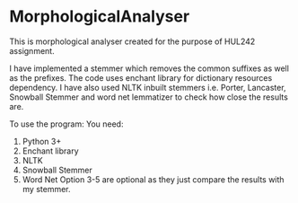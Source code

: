# MorphologicalAnalyser
This is morphological analyser created for the purpose of HUL242 assignment.

I have implemented a stemmer which removes the common suffixes as well as the prefixes. The code uses enchant library for dictionary resources dependency. I have also used NLTK inbuilt stemmers i.e. Porter, Lancaster, Snowball Stemmer and word net lemmatizer to check how close the results are. 

To use the program:
You need:
1. Python 3+
2. Enchant library
3. NLTK
4. Snowball Stemmer
5. Word Net
Option 3-5 are optional as they just compare the results with my stemmer.

